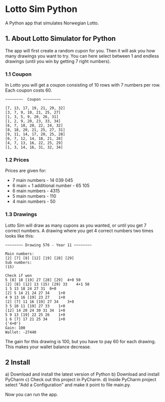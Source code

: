 # Lotto Sim Python
A Python app that simulates Norwegian Lotto.

## 1. About Lotto Simulator for Python
The app will first create a random cupon for you. Then it will ask you how many
drawings you want to try. You can here select between 1 and endless drawings (until you win by getting 7 right numbers).

### 1.1 Coupon
In Lotto you will get a coupon consisting of 10 rows with 7 numbers per row.
Each coupon costs 60.
```
~~~~~~~~  Coupon ~~~~~~~~ 

[7, 13, 17, 19, 21, 29, 32]
[3, 7, 9, 10, 21, 25, 27]
[1, 3, 5, 9, 20, 26, 31]
[1, 2, 9, 20, 23, 33, 34]
[6, 7, 18, 20, 22, 24, 32]
[8, 18, 20, 21, 25, 27, 31]
[9, 11, 14, 17, 20, 25, 28]
[6, 7, 12, 14, 18, 21, 28]
[4, 7, 13, 16, 22, 25, 29]
[1, 3, 14, 16, 31, 32, 34]
```

### 1.2 Prices
Prices are given for:
 * 7 main numbers - 14 039 045
 * 6 main + 1 additional number - 65 105
 * 6 main numbers - 4315
 * 5 main numbers - 110
 * 4 main numbers - 50

### 1.3 Drawings
Lotto Sim will draw as many cupons as you wanted, or until you get 7 correct numbers.
A drawing where you get 4 correct numbers two times looks like this:
```
~~~~~~~~ Drawing 576 - Year 11 ~~~~~~~~

Main numbers:
[2] [7] [8] [12] [19] [28] [29] 
Sub numbers:
(15) 

Check if won
5 [8] 18 [19] 27 [28] [29] 	4+0 50
[2] [8] [12] 13 (15) [29] 33 	4+1 50
1 5 13 18 24 27 31 	0+0
[2] 5 14 21 24 27 34 	1+0
4 9 13 16 [19] 23 27 	1+0
[2] [7] 11 16 [19] 27 34 	3+0
3 5 10 11 [19] 27 33 	1+0
[12] 14 20 24 30 31 34 	1+0
5 9 13 [19] 22 25 26 	1+0
1 6 [7] 17 21 25 34 	1+0
{'4+0'}
Gain: 100
Wallet: -27440
```

The gain for this drawing is 100, but you have to pay 60 for each drawing.
This makes your wallet balance decrease.

## 2 Install

a) Download and install the latest version of Python
b) Download and install PyCharm
c) Check out this project in PyCharm.
d) Inside PyCharm project select "Add a Configuration" and make it point to file main.py.

Now you can run the app.